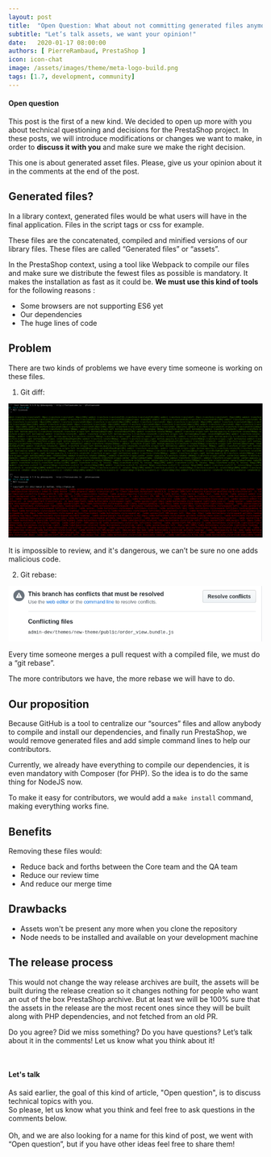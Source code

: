```yaml
---
layout: post
title:  "Open Question: What about not committing generated files anymore?"
subtitle: "Let’s talk assets, we want your opinion!"
date:   2020-01-17 08:00:00
authors: [ PierreRambaud, PrestaShop ]
icon: icon-chat
image: /assets/images/theme/meta-logo-build.png
tags: [1.7, development, community]
---
```


<div class="alert alert-info" role="alert">
<h4><i class='icon-chat'> </i>Open question</h4>
This post is the first of a new kind.
We decided to open up more with you about technical questioning and decisions for the PrestaShop project.
In these posts, we will introduce modifications or changes we want to make, in order to <b>discuss it with you</b> and make sure we make the right decision.

This one is about generated asset files.
Please, give us your opinion about it in the comments at the end of the post.
</div>


## Generated files?

In a library context, generated files would be what users will have in the final application.
Files in the script tags or css for example.

These files are the concatenated, compiled and minified versions of our library files.
These files are called “Generated files” or “assets”.

In the PrestaShop context, using a tool like Webpack to compile our files and make sure we distribute the fewest files as possible is mandatory. It makes the installation as fast as it could be.
**We must use this kind of tools** for the following reasons :
- Some browsers are not supporting ES6 yet
- Our dependencies
- The huge lines of code


## Problem

There are two kinds of problems we have every time someone is working on these files.

1. Git diff:

![What we see everytime in the git diff](/assets/images/2019/12/open-question-assets-git-diff.png)

It is impossible to review, and it's dangerous, we can’t be sure no one adds malicious code.


2. Git rebase:

![These nice conflicting files...](/assets/images/2019/12/open-question-assets-git-rebase.png)

Every time someone merges a pull request with a compiled file, we must do a  “git rebase”.

The more contributors we have, the more rebase we will have to do.


## Our proposition

Because GitHub is a tool to centralize our “sources” files and allow anybody to compile and install our dependencies, and finally run PrestaShop, we would remove generated files and add simple command lines to help our contributors.

Currently, we already have everything to compile our dependencies, it is even mandatory with Composer (for PHP). So the idea is to do the same thing for NodeJS now.

To make it easy for contributors, we would add a `make install` command, making everything works fine.


## Benefits

Removing these files would:
- Reduce back and forths between the Core team and the QA team
- Reduce our review time
- And reduce our merge time


## Drawbacks

- Assets won't be present any more when you clone the repository
- Node needs to be installed and available on your development machine


## The release process

This would not change the way release archives are built, the assets will be built during the release creation so it changes nothing for people who want an out of the box PrestaShop archive. But at least we will be 100% sure that the assets in the release are the most recent ones since they will be built along with PHP dependencies, and not fetched from an old PR.

Do you agree? Did we miss something? Do you have questions? Let’s talk about it in the comments!
Let us know what you think about it!

<br>
<div class="alert alert-info" role="alert">
<h4><i class='icon-chat'> </i>Let's talk</h4>
  As said earlier, the goal of this kind of article, "Open question", is to discuss technical topics with you.
  <br>So please, let us know what you think and feel free to ask questions in the comments below.
  <br><br>Oh, and we are also looking for a name for this kind of post, we went with “Open question”, but if you have other ideas feel free to share them!
</div>
